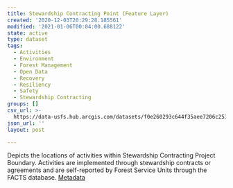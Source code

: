 ```yaml
---
title: Stewardship Contracting Point (Feature Layer)
created: '2020-12-03T20:29:28.185561'
modified: '2021-01-06T00:04:00.688122'
state: active
type: dataset
tags:
  - Activities
  - Environment
  - Forest Management
  - Open Data
  - Recovery
  - Resiliency
  - Safety
  - Stewardship Contracting
groups: []
csv_url: >-
  https://data-usfs.hub.arcgis.com/datasets/f0e260293c644f35aee7206c2533a003_1.csv?outSR=%7B%22latestWkid%22%3A4269%2C%22wkid%22%3A4269%7D
json_url: ''
layout: post

---
```

Depicts the locations of activities within Stewardship Contracting Project Boundary. Activities are implemented through stewardship contracts or agreements and are self-reported by Forest Service Units through the FACTS database. <a href='https://data.fs.usda.gov/geodata/edw/edw_resources/meta/S_USA.Activity_StwrdshpCntrctng_PT.xml' target='_blank'>Metadata</a>
